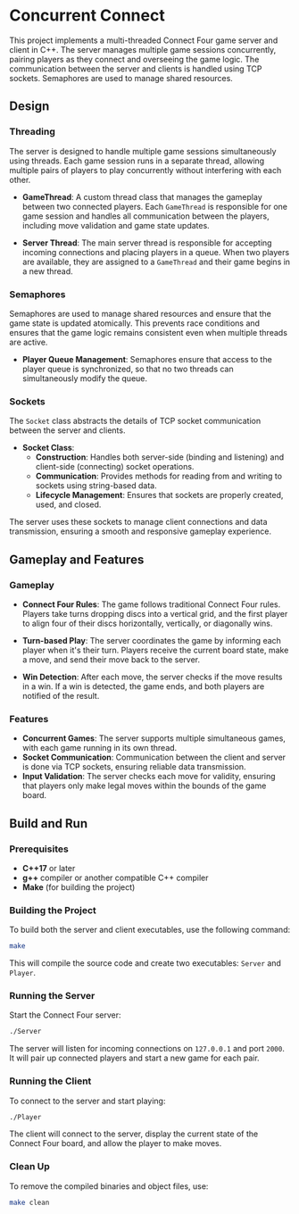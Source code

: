 
# Concurrent Connect

This project implements a multi-threaded Connect Four game server and client in C++. The server manages multiple game sessions concurrently, pairing players as they connect and overseeing the game logic. The communication between the server and clients is handled using TCP sockets. Semaphores are used to manage shared resources.

## Design

### Threading

The server is designed to handle multiple game sessions simultaneously using threads. Each game session runs in a separate thread, allowing multiple pairs of players to play concurrently without interfering with each other.

- **GameThread**: A custom thread class that manages the gameplay between two connected players. Each `GameThread` is responsible for one game session and handles all communication between the players, including move validation and game state updates.

- **Server Thread**: The main server thread is responsible for accepting incoming connections and placing players in a queue. When two players are available, they are assigned to a `GameThread` and their game begins in a new thread.

### Semaphores

Semaphores are used to manage shared resources and ensure that the game state is updated atomically. This prevents race conditions and ensures that the game logic remains consistent even when multiple threads are active.

- **Player Queue Management**: Semaphores ensure that access to the player queue is synchronized, so that no two threads can simultaneously modify the queue.

### Sockets

The `Socket` class abstracts the details of TCP socket communication between the server and clients.

- **Socket Class**: 
  - **Construction**: Handles both server-side (binding and listening) and client-side (connecting) socket operations.
  - **Communication**: Provides methods for reading from and writing to sockets using string-based data.
  - **Lifecycle Management**: Ensures that sockets are properly created, used, and closed.
    
The server uses these sockets to manage client connections and data transmission, ensuring a smooth and responsive gameplay experience.

## Gameplay and Features

### Gameplay

- **Connect Four Rules**: The game follows traditional Connect Four rules. Players take turns dropping discs into a vertical grid, and the first player to align four of their discs horizontally, vertically, or diagonally wins.

- **Turn-based Play**: The server coordinates the game by informing each player when it's their turn. Players receive the current board state, make a move, and send their move back to the server.

- **Win Detection**: After each move, the server checks if the move results in a win. If a win is detected, the game ends, and both players are notified of the result.

### Features

- **Concurrent Games**: The server supports multiple simultaneous games, with each game running in its own thread.
- **Socket Communication**: Communication between the client and server is done via TCP sockets, ensuring reliable data transmission.
- **Input Validation**: The server checks each move for validity, ensuring that players only make legal moves within the bounds of the game board.

## Build and Run

### Prerequisites

- **C++17** or later
- **g++** compiler or another compatible C++ compiler
- **Make** (for building the project)

### Building the Project

To build both the server and client executables, use the following command:

```bash
make
```

This will compile the source code and create two executables: `Server` and `Player`.

### Running the Server

Start the Connect Four server:

```bash
./Server
```

The server will listen for incoming connections on `127.0.0.1` and port `2000`. It will pair up connected players and start a new game for each pair.

### Running the Client

To connect to the server and start playing:

```bash
./Player
```

The client will connect to the server, display the current state of the Connect Four board, and allow the player to make moves.

### Clean Up

To remove the compiled binaries and object files, use:

```bash
make clean
```
